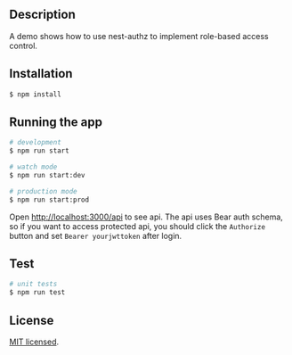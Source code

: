 ## Description

A demo shows how to use nest-authz to implement role-based access control.

## Installation

```bash
$ npm install
```

## Running the app

```bash
# development
$ npm run start

# watch mode
$ npm run start:dev

# production mode
$ npm run start:prod
```

Open [http://localhost:3000/api](http://localhost:3000/api) to see api.
The api uses Bear auth schema, so if you want to access protected api, you should click the `Authorize` button and set `Bearer yourjwttoken` after login.

## Test

```bash
# unit tests
$ npm run test
```

## License

[MIT licensed](LICENSE).
